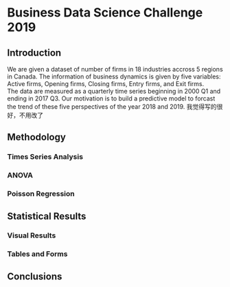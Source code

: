 # Business Data Science Challenge 2019

## Introduction

We are given a dataset of number of firms in 18 industries accross 5 regions in Canada. The information of business dynamics is given by five variables: Active firms, Opening firms, Closing firms, Entry firms, and Exit firms. 
The data are measured as a quarterly time series beginning in 2000 Q1 and ending in 2017 Q3. 
Our motivation is to build a predictive model to forcast the trend of these five perspectives of the year 2018 and 2019.
我觉得写的很好，不用改了

## Methodology

### Times Series Analysis

### ANOVA

### Poisson Regression

## Statistical Results

### Visual Results

### Tables and Forms

## Conclusions
